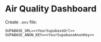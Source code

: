 # Air Quality Dashboard

Create `.env` file:

```
SUPABASE_URL=<<YourSupabaseUrl>>
SUPABASE_ANON_KEY=<<YourSupabaseAnonKey>>
```